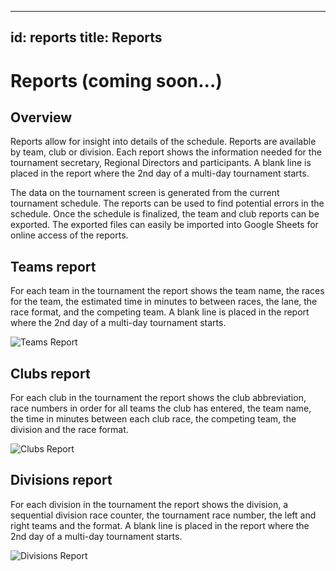 ---
id: reports
title: Reports
------

# Reports (coming soon...)

## Overview

Reports allow for insight into details of the schedule. Reports are available by team, club or division. Each report shows the information needed for the tournament secretary, Regional Directors and participants. A blank line is placed in the report where the 2nd day of a multi-day tournament starts.

The data on the tournament screen is generated from the current tournament schedule. The reports can be used to find potential errors in the schedule. Once the schedule is finalized, the team and club reports can be exported. The exported files can easily be imported into Google Sheets for online access of the reports.

## Teams report

For each team in the tournament the report shows the team name, the races for the team, the estimated time in minutes to between races, the lane, the race format, and the competing team. A blank line is placed in the report where the 2nd day of a multi-day tournament starts.

![Teams Report](/img/teams-report.svg)

## Clubs report

For each club in the tournament the report shows the club abbreviation, race numbers in order for all teams the club has entered, the team name, the time in minutes between each club race, the competing team, the division and the race format.

![Clubs Report](/img/clubs-report.svg)

## Divisions report

For each division in the tournament the report shows the division, a sequential division race counter, the tournament race number, the left and right teams and the format. A blank line is placed in the report where the 2nd day of a multi-day tournament starts.

![Divisions Report](/img/divisions-report.svg)
